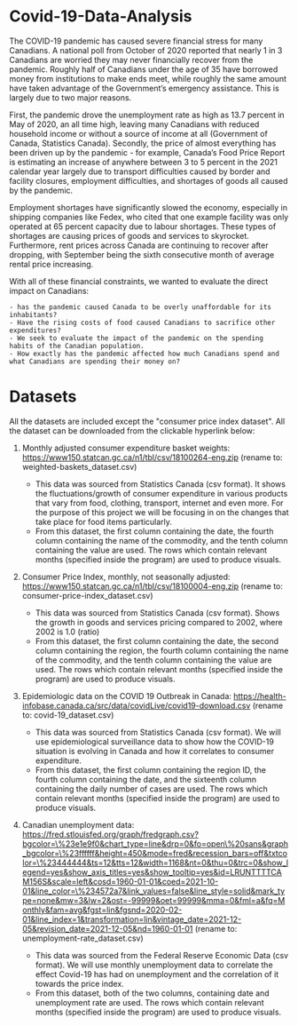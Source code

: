 # Covid-19-Data-Analysis

The COVID-19 pandemic has caused severe financial stress for many Canadians. A national poll from October of 2020 reported that nearly 1 in 3 Canadians are worried they may never financially recover from the pandemic. Roughly half of Canadians under the age of 35 have borrowed money from institutions to make ends meet, while roughly the same amount have taken advantage of the Government’s emergency assistance. This is largely due to two major reasons.

First, the pandemic drove the unemployment rate as high as 13.7 percent in May of 2020, an all time high, leaving many Canadians with reduced household income or without a source of income at all (Government of Canada, Statistics Canada). Secondly, the price of almost everything has been driven up by the pandemic - for example, Canada’s Food Price Report is estimating an increase of anywhere between 3 to 5 percent in the 2021 calendar year largely due to transport difficulties caused by border and facility closures, employment difficulties, and shortages of goods all caused by the pandemic.

Employment shortages have significantly slowed the economy, especially in shipping companies like Fedex, who cited that one example facility was only operated at 65 percent capacity due to labour shortages. These types of shortages are causing prices of goods and services to skyrocket. Furthermore, rent prices across Canada are continuing to recover after dropping, with September being the sixth consecutive month of average rental price increasing.

With all of these financial constraints, we wanted to evaluate the direct impact on Canadians:
    
    - has the pandemic caused Canada to be overly unaffordable for its inhabitants?
    - Have the rising costs of food caused Canadians to sacrifice other expenditures?
    - We seek to evaluate the impact of the pandemic on the spending habits of the Canadian population.
    - How exactly has the pandemic affected how much Canadians spend and what Canadians are spending their money on?

# Datasets
All the datasets are included except the "consumer price index dataset". All the dataset can be downloaded from the clickable hyperlink below:

1. Monthly adjusted consumer expenditure basket weights: https://www150.statcan.gc.ca/n1/tbl/csv/18100264-eng.zip (rename to: weighted-baskets\_dataset.csv)
    * This data was sourced from Statistics Canada (csv format). It shows the fluctuations/growth of consumer expenditure in various products that vary from food, clothing, transport, internet and even more. For the purpose of this project we will be focusing in on the changes that take place for food items particularly.
    * From this dataset, the first column containing the date, the fourth column containing the name of the commodity, and the tenth column containing the value are used. The rows which contain relevant months (specified inside the program) are used to produce visuals.


2. Consumer Price Index, monthly, not seasonally adjusted: https://www150.statcan.gc.ca/n1/tbl/csv/18100004-eng.zip (rename to: consumer-price-index\_dataset.csv)
    * This data was sourced from Statistics Canada (csv format). Shows the growth in goods and services pricing compared to 2002, where 2002 is 1.0 (ratio)
    * From this dataset, the first column containing the date, the second column containing the region, the fourth column containing the name of the commodity, and the tenth column containing the value are used. The rows which contain relevant months (specified inside the program) are used to produce visuals.


3. Epidemiologic data on the COVID 19 Outbreak in Canada: https://health-infobase.canada.ca/src/data/covidLive/covid19-download.csv (rename to: covid-19\_dataset.csv)
    * This data was sourced from Statistics Canada (csv format). We will use epidemiological surveillance data to show how the COVID-19 situation is evolving in Canada and how it correlates to consumer expenditure.
    * From this dataset, the first column containing the region ID, the fourth column containing the date, and the sixteenth column containing the daily number of cases are used. The rows which contain relevant months (specified inside the program) are used to produce visuals.


4. Canadian unemployment data: https://fred.stlouisfed.org/graph/fredgraph.csv?bgcolor=\%23e1e9f0&chart_type=line&drp=0&fo=open\%20sans&graph_bgcolor=\%23ffffff&height=450&mode=fred&recession_bars=off&txtcolor=\%23444444&ts=12&tts=12&width=1168&nt=0&thu=0&trc=0&show_legend=yes&show_axis_titles=yes&show_tooltip=yes&id=LRUNTTTTCAM156S&scale=left&cosd=1960-01-01&coed=2021-10-01&line_color=\%234572a7&link_values=false&line_style=solid&mark_type=none&mw=3&lw=2&ost=-99999&oet=99999&mma=0&fml=a&fq=Monthly&fam=avg&fgst=lin&fgsnd=2020-02-01&line_index=1&transformation=lin&vintage_date=2021-12-05&revision_date=2021-12-05&nd=1960-01-01 (rename to: unemployment-rate\_dataset.csv)
    * This data was sourced from the Federal Reserve Economic Data (csv format). We will use monthly unemployment data to correlate the effect Covid-19 has had on unemployment and the correlation of it towards the price index.
    * From this dataset, both of the two columns, containing date and unemployment rate are used. The rows which contain relevant months (specified inside the program) are used to produce visuals.

